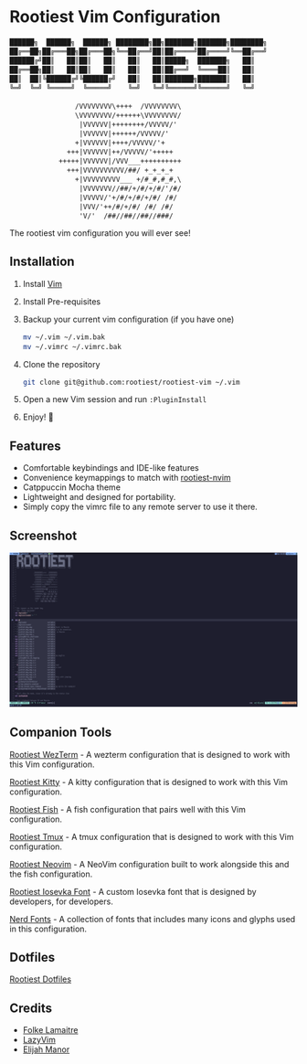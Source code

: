 # Rootiest Vim Configuration

```none
██████╗  ██████╗  ██████╗ ████████╗██╗███████╗███████╗████████╗
██╔══██╗██╔═══██╗██╔═══██╗╚══██╔══╝██║██╔════╝██╔════╝╚══██╔══╝
██████╔╝██║   ██║██║   ██║   ██║   ██║█████╗  ███████╗   ██║
██╔══██╗██║   ██║██║   ██║   ██║   ██║██╔══╝  ╚════██║   ██║
██║  ██║╚██████╔╝╚██████╔╝   ██║   ██║███████╗███████║   ██║
╚═╝  ╚═╝ ╚═════╝  ╚═════╝    ╚═╝   ╚═╝╚══════╝╚══════╝   ╚═╝

                /VVVVVVVV\++++  /VVVVVVVV\
                \VVVVVVVV/++++++\VVVVVVVV/
                 |VVVVVV|++++++++/VVVVV/'
                 |VVVVVV|++++++/VVVVV/'
                +|VVVVVV|++++/VVVVV/'+
              +++|VVVVVV|++/VVVVV/'+++++
            +++++|VVVVVV|/VVV___++++++++++
              +++|VVVVVVVVVV/##/ +_+_+_+
                +|VVVVVVVVV___ +/#_#,#_#,\
                 |VVVVVVV//##/+/#/+/#/'/#/
                 |VVVVV/'+/#/+/#/+/#/ /#/
                 |VVV/'++/#/+/#/ /#/ /#/
                 'V/'  /##//##//##//###/
```

The rootiest vim configuration you will ever see!

## Installation

1. Install [Vim](https://www.vim.org/)
2. Install Pre-requisites
3. Backup your current vim configuration (if you have one)

   ```sh
   mv ~/.vim ~/.vim.bak
   mv ~/.vimrc ~/.vimrc.bak
   ```

4. Clone the repository

   ```sh
   git clone git@github.com:rootiest/rootiest-vim ~/.vim
   ```

5. Open a new Vim session and run `:PluginInstall`

6. Enjoy! 🎉

## Features

- Comfortable keybindings and IDE-like features
- Convenience keymappings to match with [rootiest-nvim](https://github.com/rootiest/rootiest-nvim)
- Catppuccin Mocha theme
- Lightweight and designed for portability.
- Simply copy the vimrc file to any remote server to use it there.

## Screenshot

![Vim UI](.screenshots/vim-ui.png)

## Companion Tools

[Rootiest WezTerm](https://github.com/rootiest/rootiest-wezterm) -
A wezterm configuration that is designed to work with this Vim configuration.

[Rootiest Kitty](https://github.com/rootiest/rootiest-kitty) -
A kitty configuration that is designed to work with this Vim configuration.

[Rootiest Fish](https://github.com/rootiest/rootiest-fish-conf) -
A fish configuration that pairs well with this Vim configuration.

[Rootiest Tmux](https://github.com/rootiest/rootiest-tmux) -
A tmux configuration that is designed to work with this Vim configuration.

[Rootiest Neovim](https://github.com/rootiest/rootiest-nvim) -
A NeoVim configuration built to work alongside this and the fish configuration.

[Rootiest Iosevka Font](https://github.com/rootiest/rootiest-iosevka) -
A custom Iosevka font that is designed by developers, for developers.

[Nerd Fonts](https://github.com/ryanoasis/nerd-fonts/) -
A collection of fonts that includes many icons and glyphs used in this configuration.

## Dotfiles

[Rootiest Dotfiles](https://github.com/rootiest/dotfiles)

## Credits

- [Folke Lamaitre](https://github.com/folke)
- [LazyVim](https://github.com/LazyVim/LazyVim)
- [Elijah Manor](https://github.com/elijahmanor/elijahmanor)
